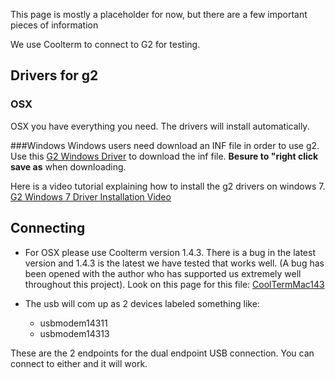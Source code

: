 This page is mostly a placeholder for now, but there are a few important pieces of information

We use Coolterm to connect to G2 for testing. 

## Drivers for g2

### OSX
OSX you have everything you need.  The drivers will install automatically.

###Windows
Windows users need download an INF file in order to use g2.  Use this [G2 Windows Driver](https://raw.githubusercontent.com/synthetos/g2/edge/TinyGv2.inf) to download the inf file.  **Besure to "right click save as** when downloading.

Here is a video tutorial explaining how to install the g2 drivers on windows 7.<br>
[G2 Windows 7 Driver Installation Video](www.youtube.com/watch?v=UCF4FoVghsI)

## Connecting

* For OSX please use Coolterm version 1.4.3. There is a bug in the latest version and 1.4.3 is the latest we have tested that works well. (A bug has been opened with the author who has supported us extremely well throughout this project). Look on this page for this file: [CoolTermMac143](http://freeware.the-meiers.org/previous/)

* The usb will com up as 2 devices labeled something like:
  * usbmodem14311
  * usbmodem14313

These are the 2 endpoints for the dual endpoint USB connection. You can connect to either and it will work. 